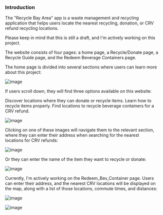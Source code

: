 ### Introduction 

The "Recycle Bay Area" app is a waste management and recycling application that helps users locate the nearest recycling, donation, or CRV refund recycling locations.

Please keep in mind that this is still a draft, and I'm actively working on this project.

The website consists of four pages: a home page, a Recycle/Donate page, a Recycle Guide page, and the Redeem Beverage Containers page.

The home page is divided into several sections where users can learn more about this project:

![image](https://github.com/annaaristova/recycle-app/assets/117958582/ccac7b1c-71e6-42df-89a6-040de9feb391)

If users scroll down, they will find three options available on this website:

Discover locations where they can donate or recycle items.
Learn how to recycle items properly.
Find locations to recycle beverage containers for a CRV refund.

![image](https://github.com/annaaristova/recycle-app/assets/117958582/434737c2-7fe5-4903-85c5-2bb281a31fd0)

Clicking on one of these images will navigate them to the relevant section, where they can enter their address when searching for the nearest locations for CRV refunds:

![image](https://github.com/annaaristova/recycle-app/assets/117958582/43b2aaf6-5b04-4655-be74-c88d617a8afd)

Or they can enter the name of the item they want to recycle or donate:

![image](https://github.com/annaaristova/recycle-app/assets/117958582/21825a14-9abd-4f8c-a4e8-a49aa6e61a0b)

Currently, I'm actively working on the Redeem_Bev_Container page. Users can enter their address, and the nearest CRV locations will be displayed on the map, along with a list of those locations, commute times, and distances:

![image](https://github.com/annaaristova/recycle-app/assets/117958582/1ffdcf4d-c394-4132-9d00-4744cc52b893)

![image](https://github.com/annaaristova/recycle-app/assets/117958582/bc734d7c-8afd-45c9-a1be-3f36efde50c4)

